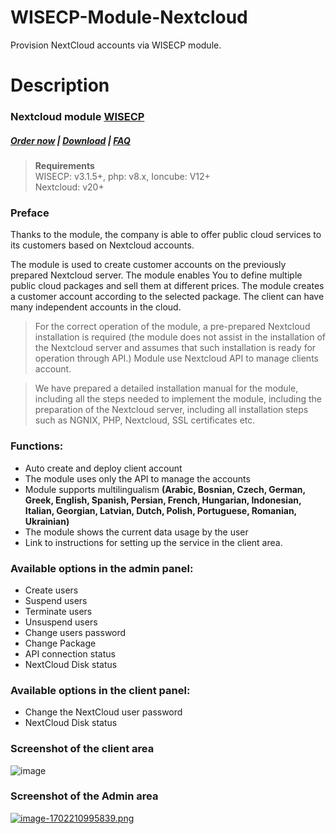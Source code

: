 # WISECP-Module-Nextcloud
Provision NextCloud accounts via WISECP module.


# Description

### Nextcloud module **[WISECP](https://puqcloud.com/link.php?id=78)** 

##### [Order now](https://puqcloud.com/index.php?rp=/store/wisecp-module-nextcloud) | [Download](https://download.puqcloud.com/WISECP/Product/PUQ_WISECP-Nextcloud/) | [FAQ](https://faq.puqcloud.com/)

>**Requirements**  
>WISECP: v3.1.5+, php: v8.x, Ioncube: V12+  
>Nextcloud: v20+

### Preface

Thanks to the module, the company is able to offer public cloud services to its customers based on Nextcloud accounts.

The module is used to create customer accounts on the previously prepared Nextcloud server. The module enables You to define multiple public cloud packages and sell them at different prices. The module creates a customer account according to the selected package. The client can have many independent accounts in the cloud.

>For the correct operation of the module, a pre-prepared Nextcloud installation is required (the module does not assist in the installation of the Nextcloud server and assumes that such installation is ready for operation through API.) Module use Nextcloud API to manage clients account.

>We have prepared a detailed installation manual for the module, including all the steps needed to implement the module, including the preparation of the Nextcloud server, including all installation steps such as NGNIX, PHP, Nextcloud, SSL certificates etc.

### Functions:

- Auto create and deploy client account
- The module uses only the API to manage the accounts
- Module supports multilingualism **(Arabic, Bosnian, Czech, German, Greek, English, Spanish, Persian, French, Hungarian, Indonesian, Italian, Georgian, Latvian, Dutch, Polish, Portuguese, Romanian, Ukrainian)**
- The module shows the current data usage by the user
- Link to instructions for setting up the service in the client area.

### Available options in the admin panel:

- Create users
- Suspend users
- Terminate users
- Unsuspend users
- Change users password
- Change Package
- API connection status
- NextCloud Disk status

### Available options in the client panel:

- Change the NextCloud user password
- NextCloud Disk status

### Screenshot of the client area

![image](https://github.com/PUQ-sp-z-o-o/WISECP-Module-Nextcloud/assets/81689153/52cd6382-4664-4343-9b18-a560aec0c445)

### Screenshot of the Admin area

[![image-1702210995839.png](https://doc.puq.info/uploads/images/gallery/2023-12/scaled-1680-/image-1702210995839.png)](https://doc.puq.info/uploads/images/gallery/2023-12/image-1702210995839.png)
